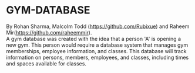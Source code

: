 # GYM-DATABASE

By Rohan Sharma, Malcolm Todd (https://github.com/Rubixue) and Raheem Mir(https://github.com/raheemmir).   
A gym database was created with the idea that a person 'A' is opening a new gym. This person would require a database system that manages gym memberships, employee information, and classes. This database will track information on persons, members, employees, and classes, including times and spaces available for classes.
